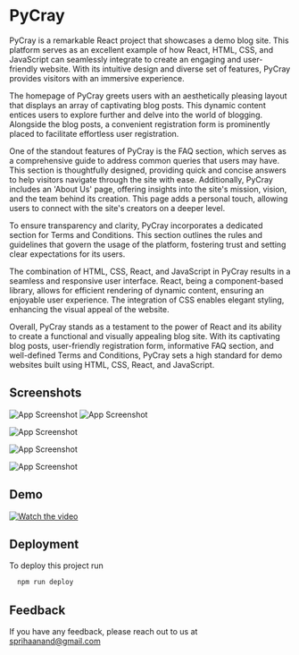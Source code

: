 # PyCray

PyCray is a remarkable React project that showcases a demo blog site. This platform serves as an excellent example of how React, HTML, CSS, and JavaScript can seamlessly integrate to create an engaging and user-friendly website. With its intuitive design and diverse set of features, PyCray provides visitors with an immersive experience.

The homepage of PyCray greets users with an aesthetically pleasing layout that displays an array of captivating blog posts. This dynamic content entices users to explore further and delve into the world of blogging. Alongside the blog posts, a convenient registration form is prominently placed to facilitate effortless user registration.

One of the standout features of PyCray is the FAQ section, which serves as a comprehensive guide to address common queries that users may have. This section is thoughtfully designed, providing quick and concise answers to help visitors navigate through the site with ease. Additionally, PyCray includes an 'About Us' page, offering insights into the site's mission, vision, and the team behind its creation. This page adds a personal touch, allowing users to connect with the site's creators on a deeper level.

To ensure transparency and clarity, PyCray incorporates a dedicated section for Terms and Conditions. This section outlines the rules and guidelines that govern the usage of the platform, fostering trust and setting clear expectations for its users.

The combination of HTML, CSS, React, and JavaScript in PyCray results in a seamless and responsive user interface. React, being a component-based library, allows for efficient rendering of dynamic content, ensuring an enjoyable user experience. The integration of CSS enables elegant styling, enhancing the visual appeal of the website.

Overall, PyCray stands as a testament to the power of React and its ability to create a functional and visually appealing blog site. With its captivating blog posts, user-friendly registration form, informative FAQ section, and well-defined Terms and Conditions, PyCray sets a high standard for demo websites built using HTML, CSS, React, and JavaScript.

## Screenshots

![App Screenshot](https://github.com/SprihaAnand/PyCray/assets/97617046/0e554338-52aa-47a5-bc5d-badb634221cf)
![App Screenshot](https://github.com/SprihaAnand/PyCray/assets/97617046/d8df7ce4-3e0d-4490-939d-86967c1764b9)

![App Screenshot](https://github.com/SprihaAnand/PyCray/assets/97617046/dda9e148-0cf6-48ad-861d-527a2716003a)


![App Screenshot](https://github.com/SprihaAnand/PyCray/assets/97617046/cd0c4c0c-f704-4a16-b4a1-aee01e15807b)


![App Screenshot](https://github.com/SprihaAnand/PyCray/assets/97617046/05639e0a-c2db-4366-8913-887cb6f96314)


## Demo

[![Watch the video](https://github.com/SprihaAnand/PyCray/assets/97617046/0e554338-52aa-47a5-bc5d-badb634221cf)](https://github.com/SprihaAnand/PyCray/assets/97617046/0e554338-52aa-47a5-bc5d-badb634221cf)


## Deployment

To deploy this project run

```bash
  npm run deploy
```
## Feedback

If you have any feedback, please reach out to us at sprihaanand@gmail.com
